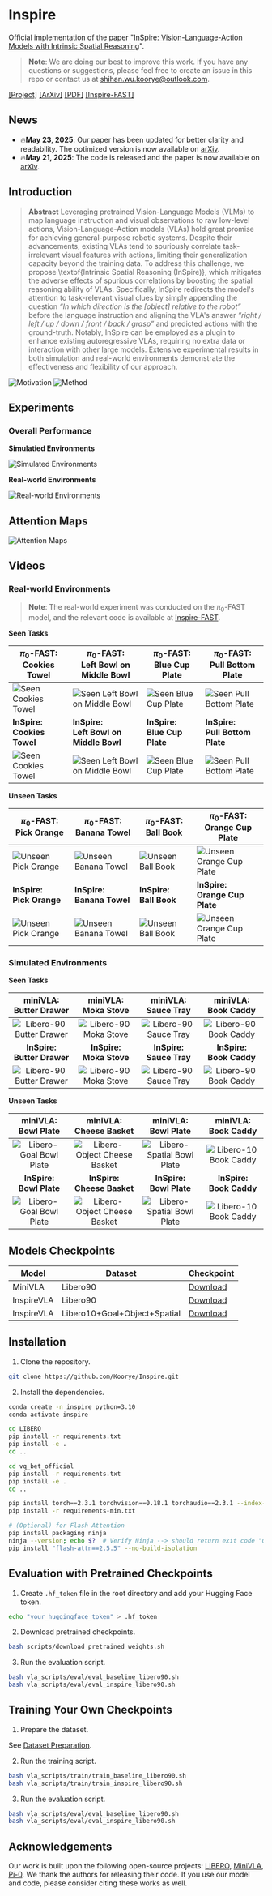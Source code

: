 # Inspire

Official implementation of the paper "[InSpire: Vision-Language-Action Models with Intrinsic Spatial Reasoning](https://arxiv.org/abs/2505.13888)".

> **Note**: We are doing our best to improve this work. If you have any questions or suggestions, please feel free to create an issue in this repo or contact us at shihan.wu.koorye@outlook.com.

[[Project]](https://Koorye.github.io/proj/Inspire/) [[ArXiv]](https://arxiv.org/abs/2505.13888) [[PDF]](https://arxiv.org/pdf/2505.13888) [[Inspire-FAST]](https://github.com/Koorye/Inspire-FAST)

## News

- 🔥**May 23, 2025**: Our paper has been updated for better clarity and readability. The optimized version is now available on [arXiv](https://arxiv.org/abs/2505.13888).
- 🔥**May 21, 2025**: The code is released and the paper is now available on [arXiv](https://arxiv.org/abs/2505.13888v1).

## Introduction

> **Abstract** Leveraging pretrained Vision-Language Models (VLMs) to map language instruction and visual observations to raw low-level actions, Vision-Language-Action models (VLAs) hold great promise for achieving general-purpose robotic systems. Despite their advancements, existing VLAs tend to spuriously correlate task-irrelevant visual features with actions, limiting their generalization capacity beyond the training data. To address this challenge, we propose \textbf{Intrinsic Spatial Reasoning (InSpire)}, which mitigates the adverse effects of spurious correlations by boosting the spatial reasoning ability of VLAs. Specifically, InSpire redirects the model's attention to task-relevant visual clues by simply appending the question *“In which direction is the [object] relative to the robot”* before the language instruction and aligning the VLA's answer *“right / left / up / down / front / back / grasp”* and predicted actions with the ground-truth. Notably, InSpire can be employed as a plugin to enhance existing autoregressive VLAs, requiring no extra data or interaction with other large models. Extensive experimental results in both simulation and real-world environments demonstrate the effectiveness and flexibility of our approach.

![Motivation](examples/motivation.png)
![Method](examples/method.png)

## Experiments

### Overall Performance

**Simulatied Environments**

![Simulated Environments](examples/libero_results.png)

**Real-world Environments**

![Real-world Environments](examples/real_results.png)

## Attention Maps

![Attention Maps](examples/attention.png)

## Videos

### Real-world Environments

> **Note**: The real-world experiment was conducted on the $\pi_0$-FAST model, and the relevant code is available at [Inspire-FAST](https://github.com/Koorye/Inspire-FAST).

**Seen Tasks**

| $\pi_0$-FAST:<br>Cookies Towel | $\pi_0$-FAST:<br>Left Bowl on Middle Bowl | $\pi_0$-FAST:<br>Blue Cup Plate | $\pi_0$-FAST:<br>Pull Bottom Plate |
|------------------------|---------------------------------|------------------------|--------------------------|
| ![Seen Cookies Towel](examples/videos/main/real/baseline/cookies_towel.gif) | ![Seen Left Bowl on Middle Bowl](examples/videos/main/real/baseline/left_bowl_on_middle_bowl.gif) | ![Seen Blue Cup Plate](examples/videos/main/real/baseline/blue_cup_plate.gif) | ![Seen Pull Bottom Plate](examples/videos/main/real/baseline/pull_bottom_plate.gif) |
| **InSpire:<br>Cookies Towel** | **InSpire:<br>Left Bowl on Middle Bowl** | **InSpire:<br>Blue Cup Plate** | **InSpire:<br>Pull Bottom Plate** |
| ![Seen Cookies Towel](examples/videos/main/real/inspire/cookies_towel.gif) | ![Seen Left Bowl on Middle Bowl](examples/videos/main/real/inspire/left_bowl_on_middle_bowl.gif) | ![Seen Blue Cup Plate](examples/videos/main/real/inspire/blue_cup_plate.gif) | ![Seen Pull Bottom Plate](examples/videos/main/real/inspire/pull_bottom_plate.gif) |

**Unseen Tasks**

| $\pi_0$-FAST:<br> Pick Orange | $\pi_0$-FAST:<br>Banana Towel | $\pi_0$-FAST:<br>Ball Book | $\pi_0$-FAST:<br>Orange Cup Plate |
|------------------------|------------------------|-----------------------|--------------------------|
| ![Unseen Pick Orange](examples/videos/main/real/baseline/pick_orange.gif) | ![Unseen Banana Towel](examples/videos/main/real/baseline/banana_towel.gif) | ![Unseen Ball Book](examples/videos/main/real/baseline/ball_book.gif) | ![Unseen Orange Cup Plate](examples/videos/main/real/baseline/orange_cup_plate.gif) |
| **InSpire:<br>Pick Orange** | **InSpire:<br>Banana Towel** | **InSpire:<br>Ball Book** | **InSpire:<br>Orange Cup Plate** |
| ![Unseen Pick Orange](examples/videos/main/real/inspire/pick_orange.gif) | ![Unseen Banana Towel](examples/videos/main/real/inspire/banana_towel.gif) | ![Unseen Ball Book](examples/videos/main/real/inspire/ball_book.gif) | ![Unseen Orange Cup Plate](examples/videos/main/real/inspire/orange_cup_plate.gif) |

### Simulated Environments

**Seen Tasks**

| miniVLA:<br>Butter Drawer | miniVLA:<br>Moka Stove | miniVLA:<br>Sauce Tray | miniVLA:<br>Book Caddy |
|:----------------------------:|:-------------------------:|:-------------------------:|:-------------------------:|
| ![Libero-90 Butter Drawer](examples/videos/main/libero/baseline/90_butter_drawer.gif) | ![Libero-90 Moka Stove](examples/videos/main/libero/baseline/90_moka_stove.gif) | ![Libero-90 Sauce Tray](examples/videos/main/libero/baseline/90_sauce_tray.gif) | ![Libero-90 Book Caddy](examples/videos/main/libero/baseline/90_book_caddy.gif) |
| **InSpire:<br>Butter Drawer** | **InSpire:<br>Moka Stove** | **InSpire:<br>Sauce Tray** | **InSpire:<br>Book Caddy** |
| ![Libero-90 Butter Drawer](examples/videos/main/libero/inspire/90_butter_drawer.gif) | ![Libero-90 Moka Stove](examples/videos/main/libero/inspire/90_moka_stove.gif) | ![Libero-90 Sauce Tray](examples/videos/main/libero/inspire/90_sauce_tray.gif) | ![Libero-90 Book Caddy](examples/videos/main/libero/inspire/90_book_caddy.gif) |


**Unseen Tasks**

| miniVLA:<br>Bowl Plate | miniVLA:<br>Cheese Basket | miniVLA:<br>Bowl Plate | miniVLA:<br>Book Caddy |
|:----------------------------:|:------------------------------:|:---------------------------:|:-------------------------:|
| ![Libero-Goal Bowl Plate](examples/videos/main/libero/baseline/goal_bowl_plate.gif) | ![Libero-Object Cheese Basket](examples/videos/main/libero/baseline/object_cheese_basket.gif) | ![Libero-Spatial Bowl Plate](examples/videos/main/libero/baseline/spatial_bowl_plate.gif) | ![Libero-10 Book Caddy](examples/videos/main/libero/baseline/10_book_caddy.gif) |
| **InSpire:<br>Bowl Plate** | **InSpire:<br>Cheese Basket** | **InSpire:<br>Bowl Plate** | **InSpire:<br>Book Caddy** |
| ![Libero-Goal Bowl Plate](examples/videos/main/libero/inspire/goal_bowl_plate.gif) | ![Libero-Object Cheese Basket](examples/videos/main/libero/inspire/object_cheese_basket.gif) | ![Libero-Spatial Bowl Plate](examples/videos/main/libero/inspire/spatial_bowl_plate.gif) | ![Libero-10 Book Caddy](examples/videos/main/libero/inspire/10_book_caddy.gif) |

## Models Checkpoints

| Model | Dataset | Checkpoint |
|-------|---------|------------|
| MiniVLA | Libero90 | [Download](https://huggingface.co/InspireVLA/minivla-libero-90) |
| InspireVLA | Libero90 | [Download](https://huggingface.co/InspireVLA/minivla-inspire-libero-90) |
| InspireVLA | Libero10+Goal+Object+Spatial | [Download](https://huggingface.co/InspireVLA/minivla-inspire-libero-union4) |

## Installation

1. Clone the repository.

```bash
git clone https://github.com/Koorye/Inspire.git
```

2. Install the dependencies.

```bash
conda create -n inspire python=3.10
conda activate inspire

cd LIBERO
pip install -r requirements.txt
pip install -e .
cd ..

cd vq_bet_official
pip install -r requirements.txt
pip install -e .
cd ..

pip install torch==2.3.1 torchvision==0.18.1 torchaudio==2.3.1 --index-url https://download.pytorch.org/whl/cu118
pip install -r requirements-min.txt

# (Optional) for Flash Attention
pip install packaging ninja
ninja --version; echo $?  # Verify Ninja --> should return exit code "0"
pip install "flash-attn==2.5.5" --no-build-isolation
```

## Evaluation with Pretrained Checkpoints

1. Create `.hf_token` file in the root directory and add your Hugging Face token.

```bash
echo "your_huggingface_token" > .hf_token
```

2. Download pretrained checkpoints.

```bash
bash scripts/download_pretrained_weights.sh
```

3. Run the evaluation script.

```bash
bash vla_scripts/eval/eval_baseline_libero90.sh
bash vla_scripts/eval/eval_inspire_libero90.sh
```

## Training Your Own Checkpoints

1. Prepare the dataset.

See [Dataset Preparation](DATASET.md).

2. Run the training script.

```bash
bash vla_scripts/train/train_baseline_libero90.sh
bash vla_scripts/train/train_inspire_libero90.sh
```

3. Run the evaluation script.

```bash
bash vla_scripts/eval/eval_baseline_libero90.sh
bash vla_scripts/eval/eval_inspire_libero90.sh
```

## Acknowledgements

Our work is built upon the following open-source projects: [LIBERO](https://github.com/Lifelong-Robot-Learning/LIBERO), [MiniVLA](https://github.com/Stanford-ILIAD/openvla-mini), [Pi-0](https://github.com/Physical-Intelligence/openpi). We thank the authors for releasing their code. If you use our model and code, please consider citing these works as well.